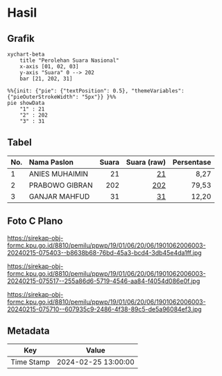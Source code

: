 # Hasil

## Grafik

```mermaid
xychart-beta
    title "Perolehan Suara Nasional"
    x-axis [01, 02, 03]
    y-axis "Suara" 0 --> 202
    bar [21, 202, 31]
```

```mermaid
%%{init: {"pie": {"textPosition": 0.5}, "themeVariables": {"pieOuterStrokeWidth": "5px"}} }%%
pie showData
    "1" : 21
    "2" : 202
    "3" : 31
```

## Tabel

| No. | Nama Paslon    | Suara | Suara (raw) | Persentase |
|:--- |:-------------- | -----:| -----------:| ----------:|
| 1   | ANIES MUHAIMIN | 21    | [21][p-1]   | 8,27       |
| 2   | PRABOWO GIBRAN | 202   | [202][p-2]  | 79,53      |
| 3   | GANJAR MAHFUD  | 31    | [31][p-3]   | 12,20      |


[p-1]: https://github.com/gigit-pemilu/pemilu-2024/blob/main/pilpres/hitung-suara/sub/19-kepulauan-bangka-belitung/sub/01-bangka/sub/06-bakam/sub/2006-mangka/sub/003-tps/sub/paslon-1.txt
[p-2]: https://github.com/gigit-pemilu/pemilu-2024/blob/main/pilpres/hitung-suara/sub/19-kepulauan-bangka-belitung/sub/01-bangka/sub/06-bakam/sub/2006-mangka/sub/003-tps/sub/paslon-2.txt
[p-3]: https://github.com/gigit-pemilu/pemilu-2024/blob/main/pilpres/hitung-suara/sub/19-kepulauan-bangka-belitung/sub/01-bangka/sub/06-bakam/sub/2006-mangka/sub/003-tps/sub/paslon-3.txt

## Foto C Plano

https://sirekap-obj-formc.kpu.go.id/8810/pemilu/ppwp/19/01/06/20/06/1901062006003-20240215-075403--b8638b68-76bd-45a3-bcd4-3db45e4da1ff.jpg

https://sirekap-obj-formc.kpu.go.id/8810/pemilu/ppwp/19/01/06/20/06/1901062006003-20240215-075517--255a86d6-5719-4546-aa84-f4054d086e0f.jpg

https://sirekap-obj-formc.kpu.go.id/8810/pemilu/ppwp/19/01/06/20/06/1901062006003-20240215-075710--607935c9-2486-4f38-89c5-de5a96084ef3.jpg


## Metadata

| Key        | Value               |
| ---------- | ------------------- |
| Time Stamp | 2024-02-25 13:00:00 |



